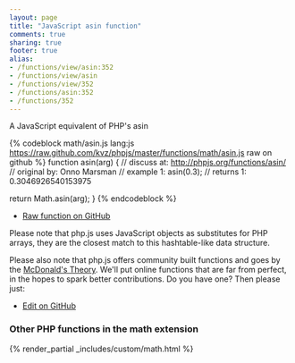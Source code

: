 ```yaml
---
layout: page
title: "JavaScript asin function"
comments: true
sharing: true
footer: true
alias:
- /functions/view/asin:352
- /functions/view/asin
- /functions/view/352
- /functions/asin:352
- /functions/352
---
```

<!-- Generated by Rakefile:build -->
A JavaScript equivalent of PHP's asin

{% codeblock math/asin.js lang:js https://raw.github.com/kvz/phpjs/master/functions/math/asin.js raw on github %}
function asin(arg) {
  //  discuss at: http://phpjs.org/functions/asin/
  // original by: Onno Marsman
  //   example 1: asin(0.3);
  //   returns 1: 0.3046926540153975

  return Math.asin(arg);
}
{% endcodeblock %}

 - [Raw function on GitHub](https://github.com/kvz/phpjs/blob/master/functions/math/asin.js)

Please note that php.js uses JavaScript objects as substitutes for PHP arrays, they are 
the closest match to this hashtable-like data structure. 

Please also note that php.js offers community built functions and goes by the 
[McDonald's Theory](https://medium.com/what-i-learned-building/9216e1c9da7d). We'll put online 
functions that are far from perfect, in the hopes to spark better contributions. 
Do you have one? Then please just: 

 - [Edit on GitHub](https://github.com/kvz/phpjs/edit/master/functions/math/asin.js)


### Other PHP functions in the math extension
{% render_partial _includes/custom/math.html %}
